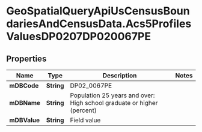 # GeoSpatialQueryApiUsCensusBoundariesAndCensusData.Acs5ProfilesValuesDP0207DP020067PE

## Properties

Name | Type | Description | Notes
------------ | ------------- | ------------- | -------------
**mDBCode** | **String** | DP02_0067PE | 
**mDBName** | **String** | Population 25 years and over: High school graduate or higher (percent) | 
**mDBValue** | **String** | Field value | 


